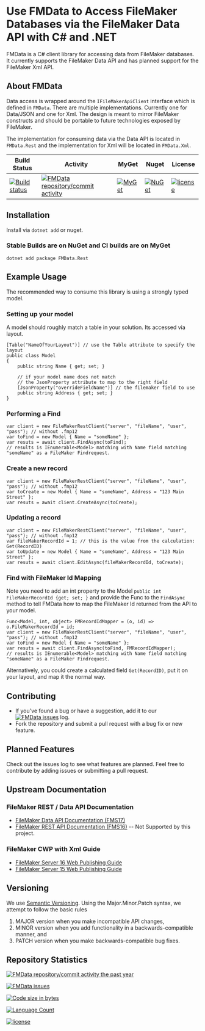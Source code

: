 # Use FMData to Access FileMaker Databases via the FileMaker Data API with C# and .NET

FMData is a C# client library for accessing data from FileMaker databases. It currently supports the FileMaker Data API and has planned support for the FileMaker Xml API.

## About FMData

Data access is wrapped around the `IFileMakerApiClient` interface which is defined in `FMData`. There are multiple implementations. Currently one for Data/JSON and one for Xml. The design is meant to mirror FileMaker constructs and should be portable to future technologies exposed by FileMaker.

The implementation for consuming data via the Data API is located in `FMData.Rest` and the implementation for Xml will be located in `FMData.Xml`.

| Build Status | Activity | MyGet | Nuget | License |
|---|---|---|---|---|
| [![Build status](https://ci.appveyor.com/api/projects/status/nnqby0f5rpcsl3uv?svg=true)](https://ci.appveyor.com/project/fuzzzerd/fmdata) | [![FMData repository/commit activity](https://img.shields.io/github/commit-activity/w/fuzzzerd/fmdata.svg?style=flat-square)](https://github.com/fuzzzerd/fmdata/commits/master) | [![MyGet](https://img.shields.io/myget/filemaker/dt/fmdata.svg?style=flat-square)](https://www.myget.org/feed/filemaker/package/nuget/FMData) | [![NuGet](https://img.shields.io/nuget/dt/FMData.svg?style=flat-square)](https://www.nuget.org/packages/FMData/) | [![license](https://img.shields.io/github/license/fuzzzerd/fmdata.svg?style=flat-square)](https://github.com/fuzzzerd/fmdata/blob/master/LICENSE) |

## Installation

Install via `dotnet add` or nuget.

### Stable Builds are on NuGet and CI builds are on MyGet

    dotnet add package FMData.Rest

## Example Usage

The recommended way to consume this library is using a strongly typed model.

### Setting up your model

A model should roughly match a table in your solution. Its accessed via layout.

    [Table("NameOfYourLayout")] // use the Table attribute to specify the layout
    public class Model
    {
        public string Name { get; set; }

        // if your model name does not match
        // the JsonProperty attribute to map to the right field
        [JsonProperty("overrideFieldName")] // the filemaker field to use
        public string Address { get; set; }
    }

### Performing a Find

    var client = new FileMakerRestClient("server", "fileName", "user", "pass"); // without .fmp12
    var toFind = new Model { Name = "someName" };
    var resuts = await client.FindAsync(toFind);
    // results is IEnumerable<Model> matching with Name field matching "someName" as a FileMaker Findrequest.

### Create a new record

    var client = new FileMakerRestClient("server", "fileName", "user", "pass"); // without .fmp12
    var toCreate = new Model { Name = "someName", Address = "123 Main Street" };
    var resuts = await client.CreateAsync(toCreate);

### Updating a record

    var client = new FileMakerRestClient("server", "fileName", "user", "pass"); // without .fmp12
    var fileMakerRecordId = 1; // this is the value from the calculation: Get(RecordID)
    var toUpdate = new Model { Name = "someName", Address = "123 Main Street" };
    var resuts = await client.EditAsync(fileMakerRecordId, toCreate);

### Find with FileMaker Id Mapping

Note you need to add an int property to the Model `public int FileMakerRecordId {get; set; }` and provide the Func to the `FindAsync` method to tell FMData how to map the FileMaker Id returned from the API to your model.

    Func<Model, int, object> FMRecordIdMapper = (o, id) => o.FileMakerRecordId = id;
    var client = new FileMakerRestClient("server", "fileName", "user", "pass"); // without .fmp12
    var toFind = new Model { Name = "someName" };
    var resuts = await client.FindAsync(toFind, FMRecordIdMapper);
    // results is IEnumerable<Model> matching with Name field matching "someName" as a FileMaker Findrequest.

Alternatively, you could create a calculated field `Get(RecordID)`, put it on your layout, and map it the normal way.

## Contributing

- If you've found a bug or have a suggestion, add it to our [![FMData issues](https://img.shields.io/github/issues/fuzzzerd/fmdata.svg?style=flat-square)](https://github.com/fuzzzerd/fmdata/issues) log.
- Fork the repository and submit a pull request with a bug fix or new feature.

## Planned Features

Check out the issues log to see what features are planned. Feel free to contribute by adding issues or submitting a pull request.

## Upstream Documentation

### FileMaker REST / Data API Documentation

- [FileMaker Data API Documentation (FMS17)](http://fmhelp.filemaker.com/docs/17/en/dataapi/)
- [FileMaker REST API Documentation (FMS16)](https://fmhelp.filemaker.com/docs/16/en/restapi/) -- Not Supported by this project.

### FileMaker CWP with Xml Guide

- [FileMaker Server 16 Web Publishing Guide](https://fmhelp.filemaker.com/docs/16/en/fms16_cwp_guide.pdf)
- [FileMaker Server 15 Web Publishing Guide](https://fmhelp.filemaker.com/docs/15/en/fms15_cwp_guide.pdf)

## Versioning

We use [Semantic Versioning](http://semver.org/). Using the Major.Minor.Patch syntax, we attempt to follow the basic rules

 1. MAJOR version when you make incompatible API changes,
 2. MINOR version when you add functionality in a backwards-compatible manner, and
 3. PATCH version when you make backwards-compatible bug fixes.

## Repository Statistics

[![FMData repository/commit activity the past year](https://img.shields.io/github/commit-activity/y/fuzzzerd/fmdata.svg?style=flat-square)](https://github.com/fuzzzerd/fmdata/commits/master)

[![FMData issues](https://img.shields.io/github/issues/fuzzzerd/fmdata.svg?style=flat-square)](https://github.com/fuzzzerd/fmdata/issues)

[![Code size in bytes](https://img.shields.io/github/languages/code-size/fuzzzerd/fmdata.svg?style=flat-square)](https://github.com/fuzzzerd/fmdata/commits/master)

[![Language Count](https://img.shields.io/github/languages/count/fuzzzerd/fmdata.svg?style=flat-square)](https://github.com/fuzzzerd/fmdata/commits/master)

[![license](https://img.shields.io/github/license/fuzzzerd/fmdata.svg?style=flat-square)](https://github.com/fuzzzerd/fmdata/blob/master/LICENSE)
